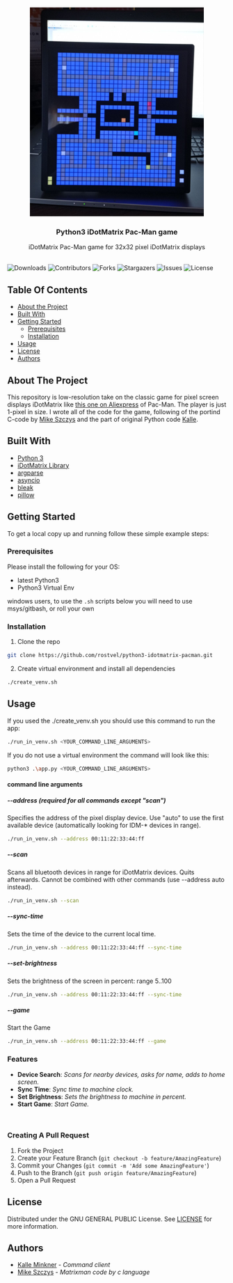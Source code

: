 <br/>
<p align="center">
  <a href="https://github.com/rostvel/python3-idotmatrix-pacman">
    <img src="images/logo.png" alt="Logo" width="400" height="480">
  </a>

  <h3 align="center">Python3 iDotMatrix Pac-Man game</h3>

  <p align="center">
    iDotMatrix Pac-Man game for 32x32 pixel iDotMatrix displays
    <br/>
    <br/>
  </p>
</p>

![Downloads](https://img.shields.io/github/downloads/rostvel/python3-idotmatrix-pacmantotal) ![Contributors](https://img.shields.io/github/contributors/rostvel/python3-idotmatrix-pacman?color=dark-green) ![Forks](https://img.shields.io/github/forks/rostvel/python3-idotmatrix-pacman?style=social) ![Stargazers](https://img.shields.io/github/stars/rostvel/python3-idotmatrix-pacman?style=social)
![Issues](https://img.shields.io/github/issues/rostvel/python3-idotmatrix-pacman)
![License](https://img.shields.io/github/license/rostvel/python3-idotmatrix-pacman)

## Table Of Contents

* [About the Project](#about-the-project)
* [Built With](#built-with)
* [Getting Started](#getting-started)
  * [Prerequisites](#prerequisites)
  * [Installation](#installation)
* [Usage](#usage)
* [License](#license)
* [Authors](#authors)

## About The Project

This repository is low-resolution take on the classic game for pixel screen displays iDotMatrix like [this one on Aliexpress](https://de.aliexpress.com/item/1005006105517779.html) of Pac-Man. The player is just 1-pixel in size. I wrote all of the code for the game, following of the portind C-code by [Mike Szczys](https://github.com/szczys/matrixman) and the part of original Python code [Kalle](https://github.com/derkalle4/python3-idotmatrix-client).

## Built With

* [Python 3](https://www.python.org/downloads/)
* [iDotMatrix Library](https://github.com/derkalle4/python3-idotmatrix-library)
* [argparse](https://docs.python.org/3/library/argparse.html)
* [asyncio](https://docs.python.org/3/library/asyncio.html)
* [bleak](https://github.com/hbldh/bleak)
* [pillow](https://python-pillow.org)

## Getting Started

To get a local copy up and running follow these simple example steps:

### Prerequisites

Please install the following for your OS:

* latest Python3
* Python3 Virtual Env

windows users, to use the `.sh` scripts below you will need to use msys/gitbash, or roll your own

### Installation

1. Clone the repo

```sh
git clone https://github.com/rostvel/python3-idotmatrix-pacman.git
```

2. Create virtual environment and install all dependencies

```sh
./create_venv.sh
```

## Usage

If you used the ./create_venv.sh you should use this command to run the app:

```sh
./run_in_venv.sh <YOUR_COMMAND_LINE_ARGUMENTS>
```
If you do not use a virtual environment the command will look like this:

```sh
python3 .\app.py <YOUR_COMMAND_LINE_ARGUMENTS>
```

#### command line arguments

##### --address (required for all commands except "scan")

Specifies the address of the pixel display device. Use "auto" to use the first available device (automatically looking for IDM-* devices in range).

```sh
./run_in_venv.sh --address 00:11:22:33:44:ff
```

##### --scan

Scans all bluetooth devices in range for iDotMatrix devices. Quits afterwards. Cannot be combined with other commands (use --address auto instead).

```sh
./run_in_venv.sh --scan
```

##### --sync-time

Sets the time of the device to the current local time.

```sh
./run_in_venv.sh --address 00:11:22:33:44:ff --sync-time
```

##### --set-brightness

Sets the brightness of the screen in percent: range 5..100

```sh
./run_in_venv.sh --address 00:11:22:33:44:ff --sync-time
```

##### --game

Start the Game

```sh
./run_in_venv.sh --address 00:11:22:33:44:ff --game
```

### Features
* **Device Search**: *Scans for nearby devices, asks for name, adds to home screen.*
* **Sync Time**: *Sync time to machine clock.*
* **Set Brightness**: *Sets the brightness to machine in percent.*
* **Start Game**: *Start Game.*

</br>

### Creating A Pull Request

1. Fork the Project
2. Create your Feature Branch (`git checkout -b feature/AmazingFeature`)
3. Commit your Changes (`git commit -m 'Add some AmazingFeature'`)
4. Push to the Branch (`git push origin feature/AmazingFeature`)
5. Open a Pull Request

## License

Distributed under the GNU GENERAL PUBLIC License. See [LICENSE](https://github.com/derkalle4/python3-idotmatrix-client/blob/main/LICENSE) for more information.

## Authors

* [Kalle Minkner](https://github.com/derkalle4) - *Command client*
* [Mike Szczys](https://github.com/szczys) - *Matrixman code by c language*
